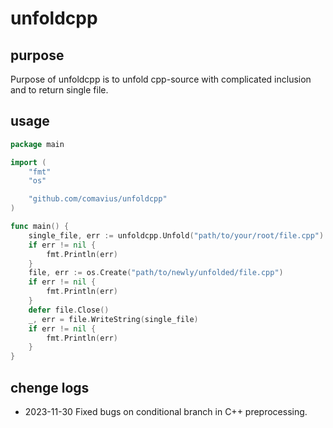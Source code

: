# unfoldcpp
## purpose
Purpose of unfoldcpp is to unfold cpp-source with complicated inclusion and to return single file.

## usage

```go
package main

import (
	"fmt"
	"os"

	"github.com/comavius/unfoldcpp"
)

func main() {
	single_file, err := unfoldcpp.Unfold("path/to/your/root/file.cpp")
	if err != nil {
		fmt.Println(err)
	}
	file, err := os.Create("path/to/newly/unfolded/file.cpp")
	if err != nil {
		fmt.Println(err)
	}
	defer file.Close()
	_, err = file.WriteString(single_file)
	if err != nil {
		fmt.Println(err)
	}
}
```

## chenge logs
- 2023-11-30
	Fixed bugs on conditional branch in C++ preprocessing.